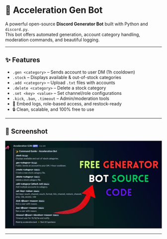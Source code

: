 # 🚀 Acceleration Gen Bot

A powerful open-source **Discord Generator Bot** built with Python and `discord.py`.  
This bot offers automated generation, account category handling, moderation commands, and beautiful logging.

---

## ✨ Features

- `.gen <category>` – Sends account to user DM (1h cooldown)
- `.stock` – Displays available & out-of-stock categories
- `.add <category>` – Upload `.txt` files with accounts
- `.delete <category>` – Delete a stock category
- `.set <key> <value>` – Set channel/role configurations
- `.kick`, `.ban`, `.timeout` – Admin/moderation tools
- 🌈 Embed logs, role-based access, and restock-ready
- 🔒 Clean, scalable, and 100% free to use

---

## 📸 Screenshot

![Bot Preview](https://raw.githubusercontent.com/x3yr4/acceleration-gen-bot/069baee71732f3b7c64a37b265712b82b4d468d0/Screenshot.jpg)

---


